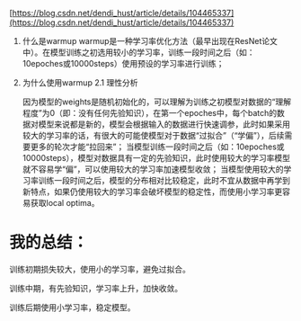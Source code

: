 [https://blog.csdn.net/dendi_hust/article/details/104465337](https://blog.csdn.net/dendi_hust/article/details/104465337)


  1. 什么是warmup
warmup是一种学习率优化方法（最早出现在ResNet论文中）。在模型训练之初选用较小的学习率，训练一段时间之后（如：10epoches或10000steps）使用预设的学习率进行训练；

2. 为什么使用warmup
2.1 理性分析

    因为模型的weights是随机初始化的，可以理解为训练之初模型对数据的“理解程度”为0（即：没有任何先验知识），在第一个epoches中，每个batch的数据对模型来说都是新的，模型会根据输入的数据进行快速调参，此时如果采用较大的学习率的话，有很大的可能使模型对于数据“过拟合”（“学偏”），后续需要更多的轮次才能“拉回来”；
    当模型训练一段时间之后（如：10epoches或10000steps），模型对数据具有一定的先验知识，此时使用较大的学习率模型就不容易学“偏”，可以使用较大的学习率加速模型收敛；
    当模型使用较大的学习率训练一段时间之后，模型的分布相对比较稳定，此时不宜从数据中再学到新特点，如果仍使用较大的学习率会破坏模型的稳定性，而使用小学习率更容易获取local optima。


# 我的总结：

训练初期损失较大，使用小的学习率，避免过拟合。

训练中期，有先验知识，学习率上升，加快收敛。

训练后期使用小学习率，稳定模型。